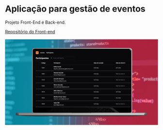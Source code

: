 <h1>Aplicação para gestão de eventos</h1>
<p>Projeto Front-End e Back-end.</p>
<a href="https://github.com/VitoriaLuizaDeveloper/pass-in">Repositório do Front-end</a>
</br></br>
<img src="./src/assets/pass-in.webp">